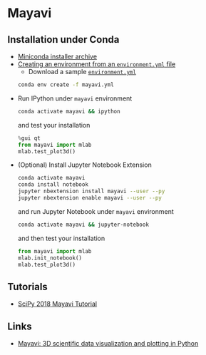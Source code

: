 # Mayavi

## Installation under Conda

  - [Miniconda installer archive](https://repo.continuum.io/miniconda/)
  - [Creating an environment from an `environment.yml` file](https://conda.io/docs/user-guide/tasks/manage-environments.html#creating-an-environment-from-an-environment-yml-file)
    * Download a sample [`environment.yml`](mayavi.yml)
    ```bash
    conda env create -f mayavi.yml
    ```
  - Run IPython under `mayavi` environment
    ```bash
    conda activate mayavi && ipython
    ```
    and test your installation
    ```python
    %gui qt
    from mayavi import mlab
    mlab.test_plot3d()
    ```
  - (Optional) Install Jupyter Notebook Extension
    ```bash
    conda activate mayavi
    conda install notebook
    jupyter nbextension install mayavi --user --py
    jupyter nbextension enable mayavi --user --py
    ```
    and run Jupyter Notebook under `mayavi` environment
    ```bash
    conda activate mayavi && jupyter-notebook
    ```
    and then test your installation
    ```python
    from mayavi import mlab
    mlab.init_notebook()
    mlab.test_plot3d()
    ```

## Tutorials

  - [SciPy 2018 Mayavi Tutorial](https://github.com/prabhuramachandran/mayavi-tutorial)

## Links

  - [Mayavi: 3D scientific data visualization and plotting in Python](https://docs.enthought.com/mayavi/mayavi/)
